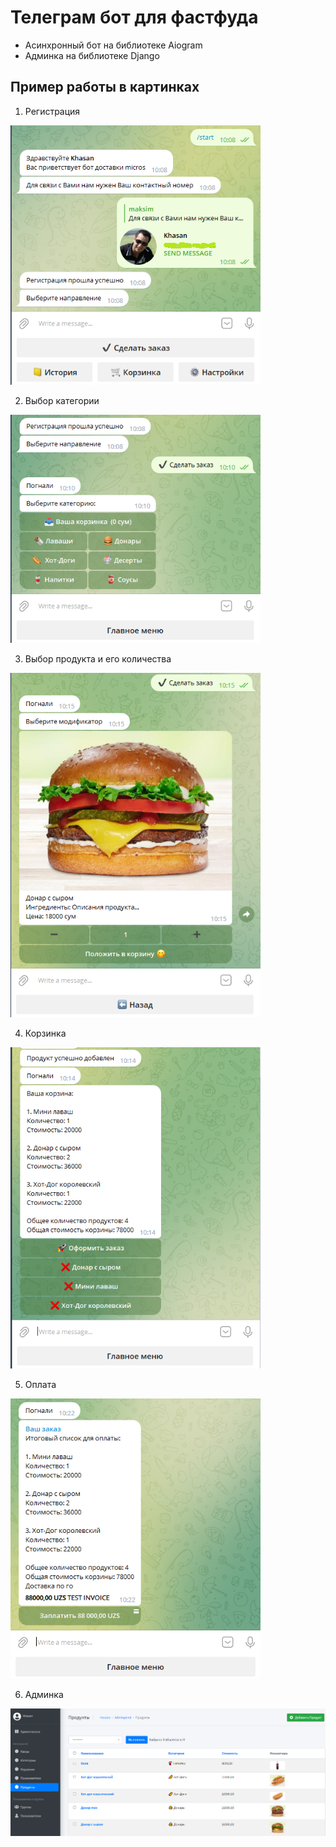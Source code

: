 # Телеграм бот для фастфуда

* Асинхронный бот на библиотеке Aiogram
* Админка на библиотеке Django

## Пример работы в картинках

1) Регистрация

<img src="https://github.com/khasan0330/Aiogram_DjangoForAmin/blob/main/example/01.png" width="400">

2) Выбор категории

<img src="https://github.com/khasan0330/Aiogram_DjangoForAmin/blob/main/example/02.png" width="400">

3) Выбор продукта и его количества

<img src="https://github.com/khasan0330/Aiogram_DjangoForAmin/blob/main/example/03.png" width="400">

4) Корзинка

<img src="https://github.com/khasan0330/Aiogram_DjangoForAmin/blob/main/example/04.png" width="400">

5) Оплата

<img src="https://github.com/khasan0330/Aiogram_DjangoForAmin/blob/main/example/05.png" width="400">

6) Админка

<img src="https://github.com/khasan0330/Aiogram_DjangoForAmin/blob/main/example/06.png" width="700">